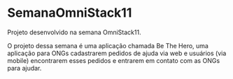 # SemanaOmniStack11
Projeto desenvolvido na semana OmniStack11. 

O projeto dessa semana é uma aplicação chamada Be The Hero, uma aplicação para ONGs cadastrarem pedidos de ajuda via web 
e usuários (via mobile) encontrarem esses pedidos e entrarem em contato com as ONGs para ajudar.

